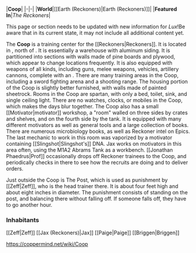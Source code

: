 |**Coop**|
|-|-|
|**World**|[[Earth (Reckoners)\|Earth (Reckoners)]]|
|**Featured In**|*The Reckoners*|

This page or section needs to be updated with new information for *Lux*!Be aware that in its current state, it may not include all additional content yet.

The **Coop** is a training center for the [[Reckoners\|Reckoners]]. It is located in , north of .
It is essentially a warehouse with aluminum siding. It is partitioned into sections with walls made of pine boards and plywood, which appear to change locations frequently. It is also equipped with weapons of all kinds, including guns, melee weapons, vehicles, artillery cannons, complete with an . There are many training areas in the Coop, including a sword fighting arena and a shooting range. The housing portion of the Coop is slightly better furnished, with walls made of painted sheetrock. Rooms in the Coop are spartan, with only a bed, toilet, sink, and single ceiling light.
There are no watches, clocks, or mobiles in the Coop, which makes the days blur together.
The Coop also has a small [[Motivator\|motivator]] workshop, a "room" walled on three sides by crates and shelves, and on the fourth side by the tank. It is equipped with many different motivators as well as general tools and a large collection of books. There are numerous microbiology books, as well as Reckoner intel on Epics. The last mechanic to work in this room was vaporized by a motivator containing [[Slingshot\|Slingshot's]] DNA. Jax works on motivators in this area often, using the M1A2 Abrams Tank as a workbench.
[[Jonathan Phaedrus\|Prof]] occasionally drops off Reckoner trainees to the Coop, and periodically checks in there to see how the recruits are doing and to deliver orders.


Just outside the Coop is The Post, which is used as punishment by [[Zeff\|Zeff]], who is the head trainer there. It is about four feet high and about eight inches in diameter. The punishment consists of standing on the post, and balancing there without falling off. If someone falls off, they have to go another hour.

### Inhabitants
[[Zeff\|Zeff]]
[[Jax (Reckoners)\|Jax]]
[[Paige\|Paige]]
[[Briggen\|Briggen]]


https://coppermind.net/wiki/Coop